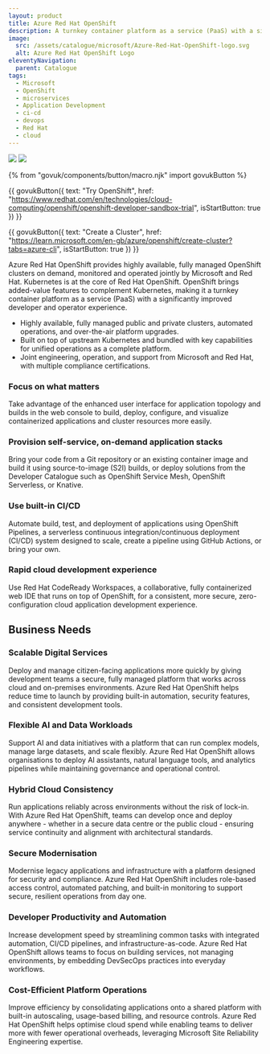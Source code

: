 ```yaml
---
layout: product
title: Azure Red Hat OpenShift
description: A turnkey container platform as a service (PaaS) with a significantly improved developer and operator experience.
image:
  src: /assets/catalogue/microsoft/Azure-Red-Hat-OpenShift-logo.svg
  alt: Azure Red Hat OpenShift Logo
eleventyNavigation:
  parent: Catalogue
tags:
  - Microsoft
  - OpenShift
  - microservices
  - Application Development
  - ci-cd
  - devops
  - Red Hat
  - cloud
---
```


![](https://img.shields.io/badge/provider-microsoft-blue)
![](https://img.shields.io/badge/owner-private_sector-orange)

{% from "govuk/components/button/macro.njk" import govukButton %}

{{ govukButton({
  text: "Try OpenShift",
  href: "https://www.redhat.com/en/technologies/cloud-computing/openshift/openshift-developer-sandbox-trial",
  isStartButton: true
}) }}
</br>

{{ govukButton({
  text: "Create a Cluster",
  href: "https://learn.microsoft.com/en-gb/azure/openshift/create-cluster?tabs=azure-cli",
  isStartButton: true
}) }}

Azure Red Hat OpenShift provides highly available, fully managed OpenShift clusters on demand, monitored and operated jointly by Microsoft and Red Hat. Kubernetes is at the core of Red Hat OpenShift. OpenShift brings added-value features to complement Kubernetes, making it a turnkey container platform as a service (PaaS) with a significantly improved developer and operator experience.

- Highly available, fully managed public and private clusters, automated operations, and over-the-air platform upgrades.
- Built on top of upstream Kubernetes and bundled with key capabilities for unified operations as a complete platform.
- Joint engineering, operation, and support from Microsoft and Red Hat, with multiple compliance certifications.

### Focus on what matters

Take advantage of the enhanced user interface for application topology and builds in the web console to build, deploy, configure, and visualize containerized applications and cluster resources more easily.

### Provision self-service, on-demand application stacks

Bring your code from a Git repository or an existing container image and build it using source-to-image (S2I) builds, or deploy solutions from the Developer Catalogue such as OpenShift Service Mesh, OpenShift Serverless, or Knative.

### Use built-in CI/CD

Automate build, test, and deployment of applications using OpenShift Pipelines, a serverless continuous integration/continuous deployment (CI/CD) system designed to scale, create a pipeline using GitHub Actions, or bring your own.

### Rapid cloud development experience

Use Red Hat CodeReady Workspaces, a collaborative, fully containerized web IDE that runs on top of OpenShift, for a consistent, more secure, zero-configuration cloud application development experience.

## Business Needs

### Scalable Digital Services

Deploy and manage citizen-facing applications more quickly by giving development teams a secure, fully managed platform that works across cloud and on-premises environments. Azure Red Hat OpenShift helps reduce time to launch by providing built-in automation, security features, and consistent development tools.

### Flexible AI and Data Workloads

Support AI and data initiatives with a platform that can run complex models, manage large datasets, and scale flexibly. Azure Red Hat OpenShift allows organisations to deploy AI assistants, natural language tools, and analytics pipelines while maintaining governance and operational control.

### Hybrid Cloud Consistency

Run applications reliably across environments without the risk of lock-in. With Azure Red Hat OpenShift, teams can develop once and deploy anywhere - whether in a secure data centre or the public cloud - ensuring service continuity and alignment with architectural standards.

### Secure Modernisation

Modernise legacy applications and infrastructure with a platform designed for security and compliance. Azure Red Hat OpenShift includes role-based access control, automated patching, and built-in monitoring to support secure, resilient operations from day one.

### Developer Productivity and Automation

Increase development speed by streamlining common tasks with integrated automation, CI/CD pipelines, and infrastructure-as-code. Azure Red Hat OpenShift allows teams to focus on building services, not managing environments, by embedding DevSecOps practices into everyday workflows.

### Cost-Efficient Platform Operations

Improve efficiency by consolidating applications onto a shared platform with built-in autoscaling, usage-based billing, and resource controls. Azure Red Hat OpenShift helps optimise cloud spend while enabling teams to deliver more with fewer operational overheads, leveraging Microsoft Site Reliability Engineering expertise.
